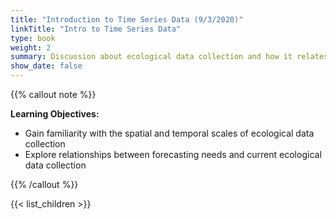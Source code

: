 ```yaml
---
title: "Introduction to Time Series Data (9/3/2020)"
linkTitle: "Intro to Time Series Data"
type: book
weight: 2
summary: Discussion about ecological data collection and how it relates to forecasting
show_date: false
---
```


{{% callout note %}}

**Learning Objectives:**
* Gain familiarity with the spatial and temporal scales of ecological data collection
* Explore relationships between forecasting needs and current ecological data collection

{{% /callout %}}

{{< list_children >}}
